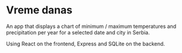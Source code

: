 # Vreme danas
An app that displays a chart of minimum / maximum temperatures and precipitation per year for a selected date and city in Serbia.

Using React on the frontend, Express and SQLite on the backend.

